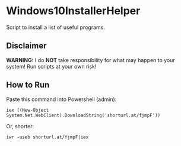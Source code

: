 # Windows10InstallerHelper

Script to install a list of useful programs.

## Disclaimer

**WARNING:** I do **NOT** take responsibility for what may happen to your system! Run scripts at your own risk!

## How to Run
Paste this command into Powershell (admin):
```
iex ((New-Object System.Net.WebClient).DownloadString('shorturl.at/fjmpF'))
```
Or, shorter:
```
iwr -useb shorturl.at/fjmpF|iex
```

